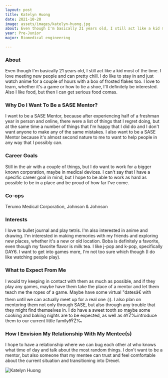 ```yaml
---
layout: post
title: Katelyn Huong 
date: 2021-10-20
image: assets/images/katelyn-huong.jpg
about: Even though I'm basically 21 years old, I still act like a kid most of the time. I love meeting new people and can pretty chill. I do like to stay in and just watch anime for a couple of hours with a box of frosted flakes too. I love to learn, whether it's a game or how to tie a shoe, I'll definitely be interested. Also I like food, but then I can get serious food comas.
year: Pre-Junior
major: Biomedical engineering

---
```


### About

Even though I'm basically 21 years old, I still act like a kid most of the time. I love meeting new people and can pretty chill. I do like to stay in and just watch anime for a couple of hours with a box of frosted flakes too. I love to learn, whether it's a game or how to tie a shoe, I'll definitely be interested. Also I like food, but then I can get serious food comas.

### Why Do I Want To Be a SASE Mentor?

I want to be a SASE Mentor, because after experiencing half of a freshman year in person and online, there were a list of things that I regret doing, but at the same time a number of things that I'm happy that I did do and I don't want anyone to make any of the same mistakes. I also want to be a SASE Mentor because it's almost second nature to me to want to help people in any way that I possibly can.

### Career Goals

Still in the air with a couple of things, but I do want to work for a bigger known corporation, maybe in medical devices. I can't say that I have a specific career goal in mind, but I hope to be able to work as hard as possible to be in a place and be proud of how far I've come.

### Co-ops

Terumo Medical Corporation, Johnson & Johnson

### Interests

I love to bullet journal and play tetris. I'm also interested in anime and drawing. I'm interested in making memories with my friends and exploring new places, whether it's a new or old location. Boba is definitely a favorite, even though my favorite flavor is milk tea. I like j-pop and k-pop, specifically DAY6. I want to get into games more, I'm not too sure which though (I do like watching people play).

### What to Expect From Me

I would try keeping in contact with them as much as possible, and if they play any games, maybe have them take the place of a mentor and let them teach me the ropes of a game. Maybe have some virtual "datesâ€ with them until we can actually meet up for a real one :)). I also plan on mentoring them not only through SASE, but also through any trouble that they might find themselves in. I do have a sweet tooth so maybe some cooking and baking nights are to be expected, as well as ðŸŽ‰introduce them to our current little familyðŸŽ‰

### How I Envision My Relationship With My Mentee(s) 

I hope to have a relationship where we can bug each other at who knows what time of day and talk about the most random things. I don't want to be a mentor, but also someone that my mentee can trust and feel comfortable about the current situation and transitioning into Drexel.

<div class="text-center my-5">
    <img src="{ "https://sase-drexel.github.io/mentorship-2021/assets/images/katelyn-huong.jpg" | absolute_url }" alt="Katelyn Huong" class="rounded post-img" />
</div>
